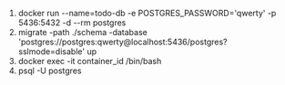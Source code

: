 1. docker run --name=todo-db -e POSTGRES_PASSWORD='qwerty' -p 5436:5432 -d --rm postgres
2. migrate -path ./schema -database 'postgres://postgres:qwerty@localhost:5436/postgres?sslmode=disable' up
3. docker exec -it container_id /bin/bash
4. psql -U postgres